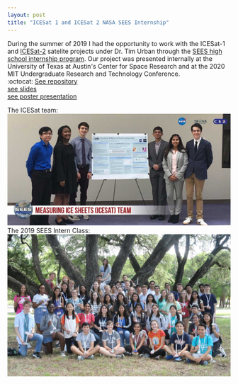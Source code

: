 ```yaml
---
layout: post
title: "ICESat 1 and ICESat 2 NASA SEES Internship"
---
```

During the summer of 2019 I had the opportunity to work with the ICESat-1 and [ICESat-2](https://icesat-2.gsfc.nasa.gov/) satelite projects under Dr. Tim Urban through the [SEES high school internship program](http://www.tsgc.utexas.edu/sees-internship/). 
Our project was presented internally at the University of Texas at Austin's Center for Space Research and at the 2020 MIT Undergraduate Research and Technology Conference.  
:octocat: [See repository](https://github.com/theCydonian/ICESat_data_analysis_tools)  
[see slides](/documents/ICESat_Presentation.pdf)  
[see poster presentation](/documents/ICESat_Poster.pdf)
<!--more-->
The ICESat team:  
![ICESat Team Picture](/pictures/IMG_5855.JPG)  
The 2019 SEES Intern Class:  
![Interns picture](/pictures/IMG_5856.JPG)
